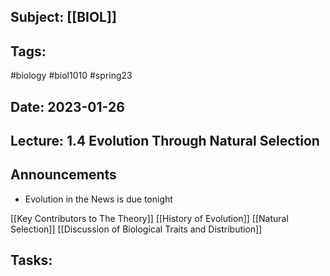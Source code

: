 ## Subject: [[BIOL]]
## Tags:
#biology #biol1010 #spring23 
## Date: 2023-01-26
## Lecture: 1.4 Evolution Through Natural Selection

## Announcements
- Evolution in the News is due tonight

[[Key Contributors to The Theory]]
[[History of Evolution]]
[[Natural Selection]]
[[Discussion of Biological Traits and Distribution]]

## Tasks: